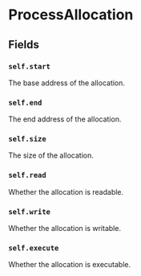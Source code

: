 # ProcessAllocation

## Fields

### `self.start`

The base address of the allocation.

### `self.end`

The end address of the allocation.

### `self.size`

The size of the allocation.

### `self.read`

Whether the allocation is readable.

### `self.write`

Whether the allocation is writable.

### `self.execute`

Whether the allocation is executable.